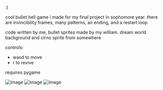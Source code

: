 :)

cool bullet hell game i made for my final project in sophomore year. there are invincibility frames, many patterns, an ending, and a restart loop

code written by me, bullet sprites made by my william. dream world background and cirno sprite from somewhere

controls:
- wasd to move
- r to revive

requires pygame

![image](https://github.com/you277/bullet-hell-4/assets/144391848/85f9311b-159a-457e-8fa4-f4d3ef14bcae)
![image](https://github.com/you277/bullet-hell-4/assets/144391848/c53de780-b93b-4df3-9b94-cd18898609fa)
![image](https://github.com/you277/bullet-hell-4/assets/144391848/a66bf43c-c5bd-445f-be50-178775a793f3)
